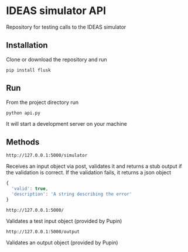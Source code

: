 # IDEAS simulator API
Repository for testing calls to the IDEAS simulator

## Installation
Clone or download the repository and run 

    pip install flusk

## Run
From the project directory run 

    python api.py

It will start a development server on your machine

## Methods
    http://127.0.0.1:5000/simulator
Receives an input object via post, validates it and returns 
a stub output if the validation is correct. If the validation 
fails, it returns a json object

```javascript
{
  'valid': true,
  'description': 'A string describing the error'
}
```

    http://127.0.0.1:5000/ 
Validates a test input object (provided by Pupin)

    http://127.0.0.1:5000/output
Validates an output object (provided by Pupin)
